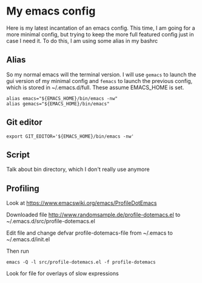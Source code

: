 # My emacs config

Here is my latest incantation of an emacs config.  This time, I am going for a more minimal config, but trying to keep the more full featured config just in case I need it.  To do this, I am using some alias in my bashrc

## Alias

So my normal emacs will the terminal version.  I will use `gemacs` to launch the gui version of my minimal config and `femacs` to launch the previous config, which is stored in ~/.emacs.d/full.  These assume EMACS_HOME is set.

```
alias emacs="${EMACS_HOME}/bin/emacs -nw"
alias gemacs="${EMACS_HOME}/bin/emacs"
```

## Git editor

```
export GIT_EDITOR='${EMACS_HOME}/bin/emacs -nw'
```

## Script

Talk about bin directory, which I don't really use anymore

## Profiling

Look at https://www.emacswiki.org/emacs/ProfileDotEmacs

Downloaded file http://www.randomsample.de/profile-dotemacs.el to
~/.emacs.d/src/profile-dotemacs.el

Edit file and change defvar profile-dotemacs-file from ~/.emacs to
~/.emacs.d/init.el

Then run

```
emacs -Q -l src/profile-dotemacs.el -f profile-dotemacs
```

Look for file for overlays of slow expressions
